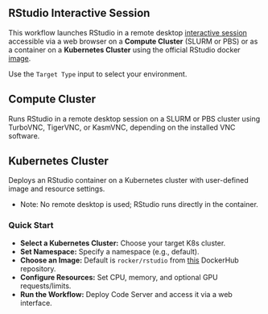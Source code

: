 ## RStudio Interactive Session
This workflow launches RStudio in a remote desktop [interactive session](https://github.com/parallelworks/interactive_session/blob/main/README-v3.md) accessible via a web browser on a **Compute Cluster** (SLURM or PBS) or as a container on a **Kubernetes Cluster** using the official RStudio docker [image](https://hub.docker.com/r/rocker/rstudio).

Use the `Target Type` input to select your environment.

## Compute Cluster
Runs RStudio in a remote desktop session on a SLURM or PBS cluster using TurboVNC, TigerVNC, or KasmVNC, depending on the installed VNC software.


## Kubernetes Cluster
Deploys an RStudio container on a Kubernetes cluster with user-defined image and resource settings.
- Note: No remote desktop is used; RStudio runs directly in the container.


### Quick Start
- **Select a Kubernetes Cluster:** Choose your target K8s cluster.
- **Set Namespace:** Specify a namespace (e.g., default).
- **Choose an Image:** Default is `rocker/rstudio` from [this](https://hub.docker.com/r/rocker/rstudio) DockerHub repository. 
- **Configure Resources:** Set CPU, memory, and optional GPU requests/limits.
- **Run the Workflow:** Deploy Code Server and access it via a web interface.

